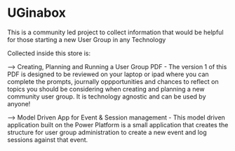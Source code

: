 # UGinabox
This is a community led project to collect information that would be helpful for those starting a new User Group in any Technology

Collected inside this store is:

--> Creating, Planning and Running a User Group PDF - The version 1 of this PDF is designed to be reviewed on your laptop or ipad where you can complete the prompts, journally oppportunities and chances to reflect on topics you should be considering when creating and planning a new community user group. It is technology agnostic and can be used by anyone!

--> Model Driven App for Event & Session management - This model driven application built on the Power Platform is a small application that creates the structure for user group administration to create a new event and log sessions against that event.
